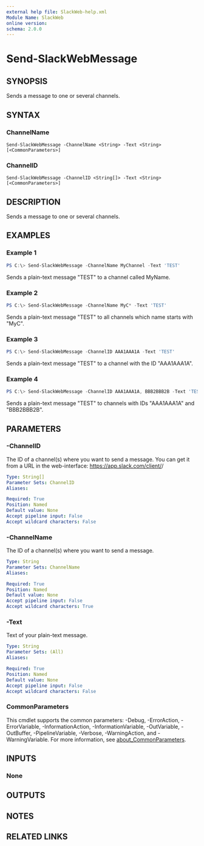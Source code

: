 ```yaml
---
external help file: SlackWeb-help.xml
Module Name: SlackWeb
online version:
schema: 2.0.0
---
```


# Send-SlackWebMessage

## SYNOPSIS
Sends a message to one or several channels.

## SYNTAX

### ChannelName
```
Send-SlackWebMessage -ChannelName <String> -Text <String> [<CommonParameters>]
```

### ChannelID
```
Send-SlackWebMessage -ChannelID <String[]> -Text <String> [<CommonParameters>]
```

## DESCRIPTION
Sends a message to one or several channels.

## EXAMPLES

### Example 1
```powershell
PS C:\> Send-SlackWebMessage -ChannelName MyChannel -Text 'TEST'
```

Sends a plain-text message "TEST" to a channel called MyName.

### Example 2
```powershell
PS C:\> Send-SlackWebMessage -ChannelName MyC* -Text 'TEST'
```

Sends a plain-text message "TEST" to all channels which name starts with "MyC".

### Example 3
```powershell
PS C:\> Send-SlackWebMessage -ChannelID AAA1AAA1A -Text 'TEST'
```

Sends a plain-text message "TEST" to a channel with the ID "AAA1AAA1A".

### Example 4
```powershell
PS C:\> Send-SlackWebMessage -ChannelID AAA1AAA1A, BBB2BBB2B -Text 'TEST'
```

Sends a plain-text message "TEST" to channels with IDs "AAA1AAA1A" and "BBB2BBB2B".

## PARAMETERS

### -ChannelID
The ID of a channel(s) where you want to send a message. You can get it from a URL in the web-interface: https://app.slack.com/client/<Team ID>/<Channel ID>

```yaml
Type: String[]
Parameter Sets: ChannelID
Aliases:

Required: True
Position: Named
Default value: None
Accept pipeline input: False
Accept wildcard characters: False
```

### -ChannelName
The ID of a channel(s) where you want to send a message.

```yaml
Type: String
Parameter Sets: ChannelName
Aliases:

Required: True
Position: Named
Default value: None
Accept pipeline input: False
Accept wildcard characters: True
```

### -Text
Text of your plain-text message.

```yaml
Type: String
Parameter Sets: (All)
Aliases:

Required: True
Position: Named
Default value: None
Accept pipeline input: False
Accept wildcard characters: False
```

### CommonParameters
This cmdlet supports the common parameters: -Debug, -ErrorAction, -ErrorVariable, -InformationAction, -InformationVariable, -OutVariable, -OutBuffer, -PipelineVariable, -Verbose, -WarningAction, and -WarningVariable. For more information, see [about_CommonParameters](http://go.microsoft.com/fwlink/?LinkID=113216).

## INPUTS

### None

## OUTPUTS

## NOTES

## RELATED LINKS
